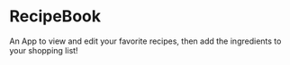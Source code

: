 # RecipeBook

An App to view and edit your favorite recipes, then add the ingredients to your shopping list!
